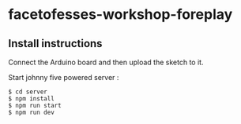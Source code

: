# facetofesses-workshop-foreplay

## Install instructions

Connect the Arduino board and then upload the sketch to it.

Start johnny five powered server : 
```
$ cd server
$ npm install
$ npm run start
$ npm run dev
```